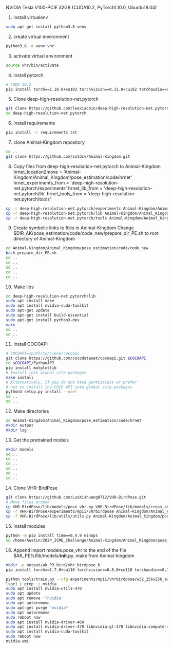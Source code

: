 NVIDIA Tesla V100-PCIE 32GB (CUDA10.2, PyTorch1.10.0, Ubuntu18.04)
1. install virtualenv
```bash
sudo apt-get install python3.8-venv
```
2. create virtual environment
```bash
python3.8 -m venv vhr
```
3. activate virtual environment
```bash
source vhr/bin/activate
```
4. install pytorch
```bash
# CUDA 10.2
pip install torch==1.10.0+cu102 torchvision==0.11.0+cu102 torchaudio==0.10.0 -f https://download.pytorch.org/whl/torch_stable.html
```
5. Clone deep-high-resolution-net.pytorch
```bash
git clone https://github.com/leoxiaobin/deep-high-resolution-net.pytorch.git
cd deep-high-resolution-net.pytorch
```
6. install requirements
```bash
pip install -r requirements.txt
```
7. clone Animal-Kingdom repository
```bash
cd .. 
git clone https://github.com/sutdcv/Animal-Kingdom.git
```
8. Copy files from deep-high-resolution-net.pytorch to Animal-Kingdom
hrnet_location2move = 'Animal-Kingdom/Animal_Kingdom/pose_estimation/code/hrnet'
hrnet_experiments_from = 'deep-high-resolution-net.pytorch/experiments'
hrnet_lib_from = 'deep-high-resolution-net.pytorch/lib'
hrnet_tools_from = 'deep-high-resolution-net.pytorch/tools'
```bash
cp -r deep-high-resolution-net.pytorch/experiments Animal-Kingdom/Animal_Kingdom/pose_estimation/code/hrnet
cp -r deep-high-resolution-net.pytorch/lib Animal-Kingdom/Animal_Kingdom/pose_estimation/code/hrnet
cp -r deep-high-resolution-net.pytorch/tools Animal-Kingdom/Animal_Kingdom/pose_estimation/code/hrnet
```
9. Create symbolic links to files in Animal-Kingdom
Change $DIR_AK/pose_estimation/code/code_new/prepare_dir_PE.sh to root directory of Animal-Kingdom
```bash
cd Animal-Kingdom/Animal_Kingdom/pose_estimation/code/code_new
bash prepare_dir_PE.sh
cd ..
cd ..
cd ..
cd ..
cd ..
```
10. Make libs
```bash
cd deep-high-resolution-net.pytorch/lib
sudo apt install make
sudo apt install nvidia-cuda-toolkit
sudo apt-get update
sudo apt-get install build-essential
sudo apt-get install python3-dev
make
cd ..
cd ..
```
11. Install COCOAPI
```bash
# COCOAPI=/path/to/clone/cocoapi
git clone https://github.com/cocodataset/cocoapi.git $COCOAPI
cd $COCOAPI/PythonAPI
pip install matplotlib
# Install into global site-packages
make install
# Alternatively, if you do not have permissions or prefer
# not to install the COCO API into global site-packages
python3 setup.py install --user
cd ..
cd ..
```
12. Make directories
```bash
cd Animal-Kingdom/Animal_Kingdom/pose_estimation/code/hrnet
mkdir output
mkdir log
```
13. Get the pretrained models
```bash
mkdir models
cd ..
cd ..
cd ..
cd ..
cd ..
cd ..
```
14. Clone VHR-BirdPose
```bash
git clone https://github.com/LuoXishuang0712/VHR-BirdPose.git
# Move files around
cp VHR-BirdPose/lib/models/pose_vhr.py VHR-BirdPose/lib/models/cross_attn.py VHR-BirdPose/lib/models/vit.py VHR-BirdPose/lib/models/base_backbone.py Animal-Kingdom/Animal_Kingdom/pose_estimation/code/hrnet/lib/models
cp -r VHR-BirdPose/experiments/mpii/vhrbirdpose Animal-Kingdom/Animal_Kingdom/pose_estimation/code/hrnet/experiments/mpii
cp -f VHR-BirdPose/lib/utils/utils.py Animal-Kingdom/Animal_Kingdom/pose_estimation/code/hrnet/lib/utils
```
15. Install modules
```bash
python -m pip install timm==0.4.9 einops
cd /home/Austin/2024_ICME_Challenge/Animal-Kingdom/Animal_Kingdom/pose_estimation/code/hrnet/
```
16. Append import models.pose_vhr to the end of the file $AK_PE%/lib/models/__init__.py.
make from Animal-kingdom
```bash
mkdir -p output/ak_P3_bird/vhr_birdpose_b
pip install torch==1.7.0+cu110 torchvision==0.8.0+cu110 torchaudio==0.7.0 -f https://download.pytorch.org/whl/torch_stable.html

python tools/train.py --cfg experiments/mpii/vhrbirdpose/w32_256x256_adam_lr1e-3_ak_vhr_s.yaml
lspci | grep -i nvidia
sudo apt install nvidia-utils-470
sudo apt update
sudo apt remove '^nvidia'
sudo apt autoremove
sudo apt-get purge 'nvidia*'
sudo apt autoremove
sudo reboot now
sudo apt install nvidia-driver-460
sudo apt install nvidia-driver-470 libnvidia-gl-470 libnvidia-compute-470 libnvidia-decode-470 libnvidia-encode-470 libnvidia-ifr1-470 libnvidia-fbc1-470
sudo apt install nvidia-cuda-toolkit
sudo reboot now
nvidia-smi
```
